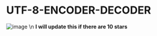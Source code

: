 # UTF-8-ENCODER-DECODER

![image](https://user-images.githubusercontent.com/107626872/174494659-87b4081b-4e61-44fd-bedd-79c51eb95472.png)
\n
**I will update this if there are 10 stars**
